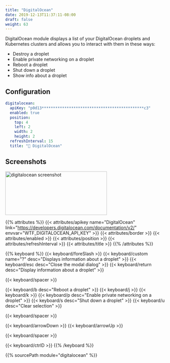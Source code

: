 ```yaml
---
title: "DigitalOcean"
date: 2019-12-13T11:37:11-08:00
draft: false
weight: 63
---
```


DigitalOcean module displays a list of your DigitalOcean droplets and Kubernetes clusters and allows you to interact with them in these ways:

* Destroy a droplet
* Enable private networking on a droplet
* Reboot a droplet
* Shut down a droplet
* Show info about a droplet

## Configuration

```yaml
digitalocean:
  apiKey: "p0d13*********************************************c3"
  enabled: true
  position:
    top: 4
    left: 2
    width: 2
    height: 2
  refreshInterval: 15
  title: "🦈 DigitalOcean"
```

## Screenshots

<img src="/imgs/modules/digitalocean.png" class="screenshot" width="320" height="137" alt="digitalocean screenshot" />

{{% attributes %}}
{{< attributes/apikey name="DigitalOcean" link="https://developers.digitalocean.com/documentation/v2/" envvar="WTF_DIGITALOCEAN_API_KEY" >}}
  {{< attributes/border >}}
  {{< attributes/enabled >}}
  {{< attributes/position >}}
  {{< attributes/refreshInterval >}}
  {{< attributes/title >}}
{{% /attributes %}}

{{% keyboard %}}
  {{< keyboard/foreSlash >}}
  {{< keyboard/custom name="?" desc="Displays information about a droplet" >}}
  {{< keyboard/esc desc="Close the modal dialog" >}}
  {{< keyboard/return desc="Display information about a droplet" >}}

  {{< keyboard/spacer >}}

  {{< keyboard/b desc="Reboot a droplet" >}}
  {{< keyboard/j >}}
  {{< keyboard/k >}}
  {{< keyboard/p desc="Enable private networking on a droplet" >}}
  {{< keyboard/s desc="Shut down a droplet" >}}
  {{< keyboard/u desc="Clear selection" >}}

  {{< keyboard/spacer >}}

  {{< keyboard/arrowDown >}}
  {{< keyboard/arrowUp >}}

  {{< keyboard/spacer >}}

  {{< keyboard/ctrlD >}}
{{% /keyboard %}}

{{% sourcePath module="digitalocean" %}}